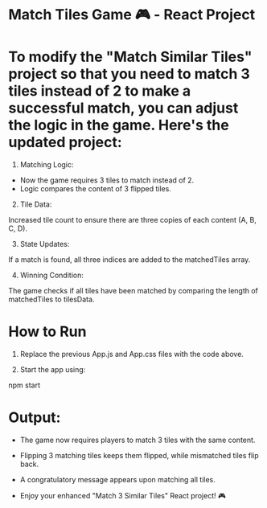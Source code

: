 # Match Tiles Game 🎮 - React Project

# To modify the "Match Similar Tiles" project so that you need to match 3 tiles instead of 2 to make a successful match, you can adjust the logic in the game. Here's the updated project:

1. Matching Logic:

* Now the game requires 3 tiles to match instead of 2.
* Logic compares the content of 3 flipped tiles.

2. Tile Data:

Increased tile count to ensure there are three copies of each content (A, B, C, D).

3. State Updates:

If a match is found, all three indices are added to the matchedTiles array.

4. Winning Condition:

The game checks if all tiles have been matched by comparing the length of matchedTiles to tilesData.

# How to Run
1. Replace the previous App.js and App.css files with the code above.

2. Start the app using:

npm start

# Output: 

* The game now requires players to match 3 tiles with the same content.

* Flipping 3 matching tiles keeps them flipped, while mismatched tiles flip back.

* A congratulatory message appears upon matching all tiles.

* Enjoy your enhanced "Match 3 Similar Tiles" React project! 🎮
